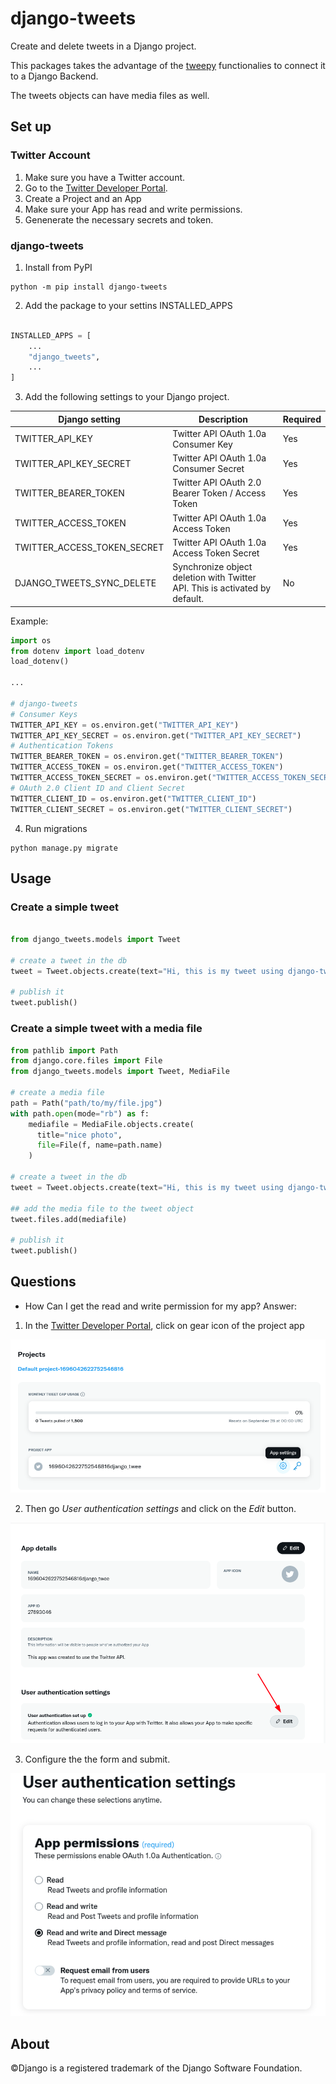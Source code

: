 # django-tweets
Create and delete tweets in a Django project.

This packages takes the advantage of the [tweepy](https://www.tweepy.org/) functionalies to connect it to a Django Backend.

The tweets objects can have media files as well.


## Set up


### Twitter Account

1. Make sure you have a Twitter account.
2. Go to the [Twitter Developer Portal](https://developer.twitter.com/en/portal/dashboard).
3. Create a Project and an App
4. Make sure your App has read and write permissions.
5. Genenerate the necessary secrets and token.


### django-tweets


1. Install from PyPI
```
python -m pip install django-tweets
```

2. Add the package to your settins INSTALLED_APPS

```python

INSTALLED_APPS = [
    ...
    "django_tweets",
    ...
]

```




3. Add the following settings to your Django project.

| Django setting              | Description                                                                 | Required |
|-----------------------------|-----------------------------------------------------------------------------|----------|
| TWITTER_API_KEY             | Twitter API OAuth 1.0a Consumer Key                                         | Yes      |
| TWITTER_API_KEY_SECRET      | Twitter API OAuth 1.0a Consumer Secret                                      | Yes      |
| TWITTER_BEARER_TOKEN        | Twitter API OAuth 2.0 Bearer Token / Access Token                           | Yes      |
| TWITTER_ACCESS_TOKEN        | Twitter API OAuth 1.0a Access Token                                         | Yes      |
| TWITTER_ACCESS_TOKEN_SECRET | Twitter API OAuth 1.0a Access Token Secret                                  | Yes      |
| DJANGO_TWEETS_SYNC_DELETE   | Synchronize object deletion with Twitter API. This is activated by default. | No       |



Example:

```python
import os
from dotenv import load_dotenv
load_dotenv()

...

# django-tweets
# Consumer Keys
TWITTER_API_KEY = os.environ.get("TWITTER_API_KEY")
TWITTER_API_KEY_SECRET = os.environ.get("TWITTER_API_KEY_SECRET")
# Authentication Tokens
TWITTER_BEARER_TOKEN = os.environ.get("TWITTER_BEARER_TOKEN")
TWITTER_ACCESS_TOKEN = os.environ.get("TWITTER_ACCESS_TOKEN")
TWITTER_ACCESS_TOKEN_SECRET = os.environ.get("TWITTER_ACCESS_TOKEN_SECRET")
# OAuth 2.0 Client ID and Client Secret
TWITTER_CLIENT_ID = os.environ.get("TWITTER_CLIENT_ID")
TWITTER_CLIENT_SECRET = os.environ.get("TWITTER_CLIENT_SECRET")

```


4. Run migrations

```
python manage.py migrate

```



## Usage


### Create a simple tweet

```python

from django_tweets.models import Tweet

# create a tweet in the db
tweet = Tweet.objects.create(text="Hi, this is my tweet using django-tweets and tweepy")

# publish it
tweet.publish()

```
### Create a simple tweet with a media file

```python
from pathlib import Path
from django.core.files import File
from django_tweets.models import Tweet, MediaFile

# create a media file
path = Path("path/to/my/file.jpg")
with path.open(mode="rb") as f:
    mediafile = MediaFile.objects.create(
      title="nice photo",
      file=File(f, name=path.name)
    )

# create a tweet in the db
tweet = Tweet.objects.create(text="Hi, this is my tweet using django-tweets and tweepy")

## add the media file to the tweet object
tweet.files.add(mediafile)

# publish it
tweet.publish()

```





## Questions
* How Can I get the read and write permission for my app?
Answer:
1. In the [Twitter Developer Portal](https://developer.twitter.com/en/portal/dashboard), click on gear icon of the project app

![Gear icon app settings](images/app_settings.png)


2. Then go _User authentication settings_ and click on the _Edit_ button.

![Edit user auth settings](images/edit_permissions.png)


3. Configure the the form and submit.

![User authentication settings](images/app_user_permissions.png)









## About



©Django is a registered trademark of the Django Software Foundation.

